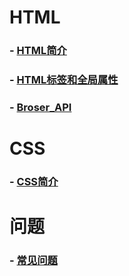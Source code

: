 
# HTML
### - [HTML简介](https://github.com/yancongcong1/blog/tree/master/html+css+javascript/html/简介.md)
### - [HTML标签和全局属性](https://github.com/yancongcong1/blog/tree/master/html+css+javascript/html/标签以及全局属性.md)
### - [Broser_API](https://github.com/yancongcong1/blog/tree/master/html+css+javascript/html/Browser_API.md)

# CSS
### - [CSS简介](https://github.com/yancongcong1/blog/tree/master/html+css+javascript/css/简介.md)

# 问题
### - [常见问题](https://github.com/yancongcong1/blog/tree/master/html+css+javascript/problems/READNE.md)